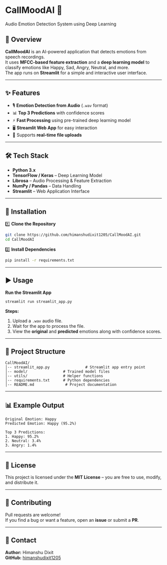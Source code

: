 # CallMoodAI 🎯  
Audio Emotion Detection System using Deep Learning  

## 📌 Overview  
**CallMoodAI** is an AI-powered application that detects emotions from speech recordings.  
It uses **MFCC-based feature extraction** and a **deep learning model** to classify emotions like Happy, Sad, Angry, Neutral, and more.  
The app runs on **Streamlit** for a simple and interactive user interface.

---

## ✨ Features  
- 🎙 **Emotion Detection from Audio** (`.wav` format)  
- 📊 **Top 3 Predictions** with confidence scores  
- ⚡ **Fast Processing** using pre-trained deep learning model  
- 🖥 **Streamlit Web App** for easy interaction  
- 🎯 Supports **real-time file uploads**  

---

## 🛠 Tech Stack  
- **Python 3.x**  
- **TensorFlow / Keras** – Deep Learning Model  
- **Librosa** – Audio Processing & Feature Extraction  
- **NumPy / Pandas** – Data Handling  
- **Streamlit** – Web Application Interface  

---

## 🚀 Installation  

1️⃣ **Clone the Repository**  
```bash
git clone https://github.com/himanshudixit1205/CallMoodAI.git
cd CallMoodAI
```

2️⃣ **Install Dependencies**  
```bash
pip install -r requirements.txt
```

---

## ▶️ Usage  

**Run the Streamlit App**  
```bash
streamlit run streamlit_app.py
```

**Steps:**  
1. Upload a `.wav` audio file.  
2. Wait for the app to process the file.  
3. View the **original** and **predicted** emotions along with confidence scores.  

---

## 📂 Project Structure  
```
CallMoodAI/
│-- streamlit_app.py                # Streamlit app entry point
│-- model/                # Trained model files
│-- utils/                # Helper functions
│-- requirements.txt      # Python dependencies
│-- README.md              # Project documentation
```

---

## 📊 Example Output  
```
Original Emotion: Happy  
Predicted Emotion: Happy (95.2%)  

Top 3 Predictions:
1. Happy: 95.2%  
2. Neutral: 3.4%  
3. Angry: 1.4%  
```

---

## 📜 License  
This project is licensed under the **MIT License** – you are free to use, modify, and distribute it.

---

## 🤝 Contributing  
Pull requests are welcome!  
If you find a bug or want a feature, open an **issue** or submit a **PR**.

---

## 📧 Contact  
**Author:** Himanshu Dixit  
**GitHub:** [himanshudixit1205](https://github.com/himanshudixit1205)  


